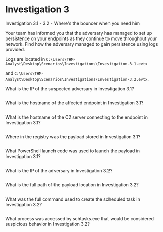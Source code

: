 # Investigation 3

Investigation 3.1 - 3.2 - Where's the bouncer when you need him

Your team has informed you that the adversary has managed to set up persistence on your endpoints as they continue to move throughout your network. Find how the adversary managed to gain persistence using logs provided.

Logs are located in `C:\Users\THM-Analyst\Desktop\Scenarios\Investigations\Investigation-3.1.evtx`

and `C:\Users\THM-Analyst\Desktop\Scenarios\Investigations\Investigation-3.2.evtx`.



What is the IP of the suspected adversary in Investigation 3.1?

&#x20;

<figure><img src="https://camo.githubusercontent.com/69e54f9388de7e1d809d878175515cc1c755262932fb1eb7122a8e71b8a2e45f/68747470733a2f2f692e696d6775722e636f6d2f4f71415a624c652e706e67" alt=""><figcaption></figcaption></figure>

What is the hostname of the affected endpoint in Investigation 3.1?

&#x20;

<figure><img src="https://camo.githubusercontent.com/c03b3796cf8cfeb3f1f13998dd4f6ef313ddca15799f2b2f56afa8da89e84a40/68747470733a2f2f692e696d6775722e636f6d2f6977537a6a58752e706e67" alt=""><figcaption></figcaption></figure>

What is the hostname of the C2 server connecting to the endpoint in Investigation 3.1?

<figure><img src="https://camo.githubusercontent.com/bf3d029a284759d67869d3de3a29ededb01e4245ee7816488a267045093ec7c5/68747470733a2f2f692e696d6775722e636f6d2f477266674956782e706e67" alt=""><figcaption></figcaption></figure>

Where in the registry was the payload stored in Investigation 3.1?

&#x20;

<figure><img src="https://camo.githubusercontent.com/477e6be6b9decb0b183e8479126124d36fdf2cc28f1429cc267e68bf3409f32f/68747470733a2f2f692e696d6775722e636f6d2f6e70574977766d2e706e67" alt=""><figcaption></figcaption></figure>

What PowerShell launch code was used to launch the payload in Investigation 3.1?

&#x20;

<figure><img src="https://camo.githubusercontent.com/9c1f950ddacfe84f603a1b363e07012abb2a9c3e84bfb921128da7175b3cb32c/68747470733a2f2f692e696d6775722e636f6d2f644347614f42752e706e67" alt=""><figcaption></figcaption></figure>

What is the IP of the adversary in Investigation 3.2?

&#x20;

<figure><img src="https://camo.githubusercontent.com/7c38400e36dd2edf153b34f6fad47043e30b93de6796175b4652b5b595045b39/68747470733a2f2f692e696d6775722e636f6d2f4e714a536b56632e706e67" alt=""><figcaption></figcaption></figure>

What is the full path of the payload location in Investigation 3.2?

&#x20;

<figure><img src="https://camo.githubusercontent.com/d34cb61c82e3089d81cba7ee597918916383fe9c858a8e892fcf9acdae36bd62/68747470733a2f2f692e696d6775722e636f6d2f424263736e42302e706e67" alt=""><figcaption></figcaption></figure>

What was the full command used to create the scheduled task in Investigation 3.2?

&#x20;

<figure><img src="https://camo.githubusercontent.com/5fbf8729c0eb5182d9cbbcebe510d5339a731e1b848daae7ab6e476ad59ffad8/68747470733a2f2f692e696d6775722e636f6d2f4b67594f6e41382e706e67" alt=""><figcaption></figcaption></figure>

What process was accessed by schtasks.exe that would be considered suspicious behavior in Investigation 3.2?

&#x20;

<figure><img src="https://camo.githubusercontent.com/f2fbd63473388bf3dd4251c72c56df74b0e80319bc1e3d137315cb4e1dc74616/68747470733a2f2f692e696d6775722e636f6d2f53684a744f71302e706e67" alt=""><figcaption></figcaption></figure>

